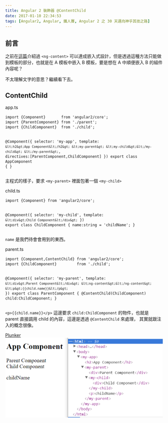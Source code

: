 ```yaml
---
title: Angular 2 裝飾器 @ContentChild
date: 2017-01-10 22:34:53
tags: [Angular2, Angular, 鐵人賽, Angular 2 之 30 天邁向神乎其技之路]
---
```

<h2>&#x524D;&#x8A00;</h2>
<p>&#x4E4B;&#x524D;&#x5728;<a href="http://ithelp.ithome.com.tw/articles/10187991" target="_blank">&#x9019;&#x7BC7;</a>&#x4ECB;&#x7D39;&#x904E; <code>&lt;ng-content&gt;</code> &#x53EF;&#x4EE5;&#x9054;&#x6210;&#x5D4C;&#x5165;&#x5F0F;&#x8A2D;&#x8A08;&#xFF0C;&#x4F46;&#x662F;&#x900F;&#x904E;&#x9019;&#x7A2E;&#x65B9;&#x6CD5;&#x53EA;&#x80FD;&#x505A;&#x5230;&#x6A21;&#x677F;&#x7684;&#x90E8;&#x5206;&#xFF0C;&#x4E5F;&#x5C31;&#x662F;&#x5728; A &#x6A21;&#x677F;&#x4E2D;&#x5D4C;&#x5165; B &#x6A21;&#x677F;&#xFF0C;&#x8981;&#x662F;&#x60F3;&#x5728; A &#x4E2D;&#x9806;&#x4FBF;&#x5D4C;&#x5165; B &#x7684;&#x7D44;&#x4EF6;&#x5167;&#x5BB9;&#x5462;&#xFF1F;</p>
<p>&#x4E0D;&#x592A;&#x7406;&#x89E3;&#x6587;&#x5B57;&#x7684;&#x610F;&#x601D;&#xFF1F;&#x7E7C;&#x7E8C;&#x770B;&#x4E0B;&#x53BB;&#x3002;</p>
<h2>ContentChild</h2>
<p>app.ts</p>
<pre><code>import {Component}       from &apos;angular2/core&apos;;
import {ParentComponent} from &apos;./parent&apos;;
import {ChildComponent}  from &apos;./child&apos;;

@Component({
    selector: &apos;my-app&apos;,
    template: `
        &lt;h2&gt;App Component&lt;/h2&gt;
        &lt;my-parent&gt;
           &lt;my-child&gt;&lt;/my-child&gt;
        &lt;/my-parent&gt;
    `,
    directives:[ParentComponent,ChildComponent]
})
export class AppComponent {
}
</code></pre>
<p>&#x4E3B;&#x7A0B;&#x5F0F;&#x7684;&#x6A23;&#x5B50;&#xFF0C;&#x8981;&#x6C42; <code>&lt;my-parent&gt;</code> &#x88E1;&#x9762;&#x5305;&#x8457;&#x4E00;&#x500B; <code>&lt;my-child&gt;</code></p>
<p>child.ts</p>
<pre><code>import {Component} from &apos;angular2/core&apos;;

@Component({
    selector: &apos;my-child&apos;,
    template: `
        &lt;div&gt;Child Component&lt;/div&gt;
    `
})
export class ChildComponent {
    name:string = &apos;childName&apos;;
}
</code></pre>
<p><code>name</code> &#x662F;&#x6211;&#x5011;&#x5F85;&#x6703;&#x6703;&#x7528;&#x5230;&#x7684;&#x6771;&#x897F;&#x3002;</p>
<p>parent.ts</p>
<pre><code>import {Component,ContentChild} from &apos;angular2/core&apos;;
import {ChildComponent}         from &apos;./child&apos;;

@Component({
    selector: &apos;my-parent&apos;,
    template: `
        &lt;div&gt;Parent Component&lt;/div&gt;
        &lt;ng-content&gt;&lt;/ng-content&gt;
        &lt;p&gt;{{child.name}}&lt;/p&gt;
    `
})
export class ParentComponent {
    @ContentChild(ChildComponent)
    child:ChildComponent;
}
</code></pre>
<p><code>&lt;p&gt;{{child.name}}&lt;/p&gt;</code> &#x9019;&#x908A;&#x8981;&#x6C42; <code>child:ChildComponent</code> &#x7684;&#x7269;&#x4EF6;&#xFF0C;&#x4E5F;&#x5C31;&#x662F; parent &#x76F4;&#x63A5;&#x8ABF;&#x7528; child &#x7684;&#x5167;&#x5BB9;&#xFF0C;&#x9019;&#x908A;&#x662F;&#x900F;&#x904E; <code>@ContentChild</code> &#x4F86;&#x8655;&#x7406;&#xFF0C; &#x5176;&#x5BE6;&#x5C31;&#x8DDF;&#x6CE8;&#x5165;&#x7684;&#x6982;&#x5FF5;&#x5F88;&#x50CF;&#x3002;</p>
<p><a href="https://embed.plnkr.co/rSmStf53EZx4Dh4AlI1g/" target="_blank">Plunker</a><br>
<img src="https://raw.githubusercontent.com/tigercosmos/webImg/master/angular-contentChild.PNG" alt></p>
 <br>
                                                    </div>
                    </div>
                
